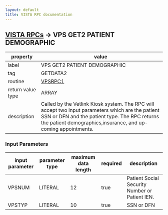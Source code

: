 ```yaml
---
layout: default
title: VISTA RPC documentation
---
```




## [VISTA RPCs](TableOfContent.md) &#8594; VPS GET2 PATIENT DEMOGRAPHIC 

 property | value 
--- | --- 
 label | VPS GET2 PATIENT DEMOGRAPHIC
 tag | GETDATA2
 routine | [VPSRPC1](http://code.osehra.org/dox/Routine_VPSRPC1_source.html)
 return value type | ARRAY
 description | Called by the Vetlink Kiosk system. The RPC will accept two input parameters which are the patient SSN or DFN and the patient type. The RPC returns the patient demographics,insurance, and up-coming appointments.

### Input Parameters

| input parameter | parameter type | maximum data length | required | description | 
| --- | --- | --- | --- | --- | 
| VPSNUM | LITERAL | 12 | true | Patient Social Security Number or Patient IEN. | 
| VPSTYP | LITERAL | 10 | true | SSN or DFN | 